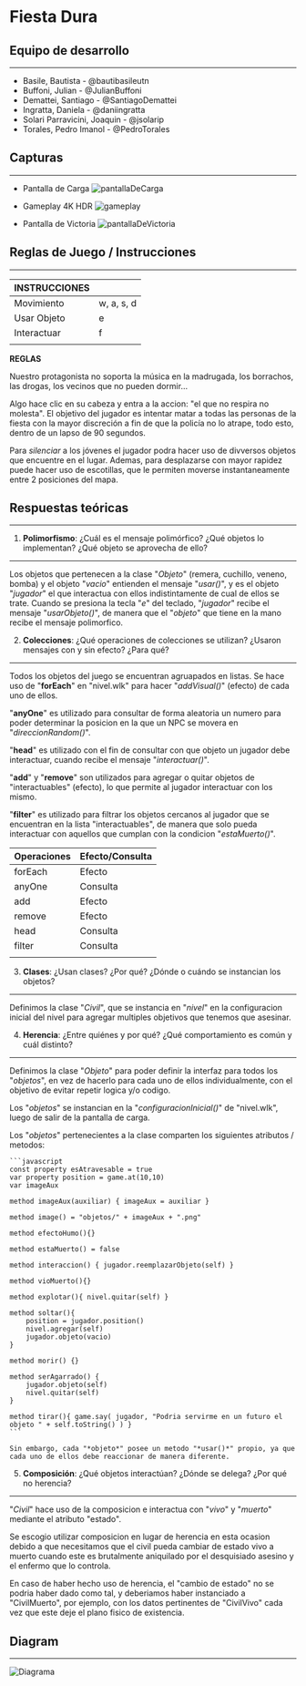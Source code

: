 # Fiesta Dura
## Equipo de desarrollo
---

- Basile, Bautista - @bautibasileutn
- Buffoni, Julian - @JulianBuffoni
- Demattei, Santiago - @SantiagoDemattei
- Ingratta, Daniela - @daniingratta
- Solari Parravicini, Joaquin - @jsolarip
- Torales, Pedro Imanol - @PedroTorales
## Capturas
---

- Pantalla de Carga
![pantallaDeCarga](https://imgur.com/RbzasyD.png)

- Gameplay 4K HDR
![gameplay](https://imgur.com/R9yyIs1.png)

- Pantalla de Victoria
![pantallaDeVictoria](https://imgur.com/umRjuwJ.png)

## Reglas de Juego / Instrucciones
---

|INSTRUCCIONES               |            |
|---------------|------------|
|Movimiento     | w, a, s, d |
|Usar Objeto    |     e      |
|Interactuar    |     f      |
|               |            |

**REGLAS**

Nuestro protagonista no soporta la música en la madrugada, los borrachos, las drogas, los vecinos que no pueden dormir…

Algo hace clic en su cabeza y entra a la accion: "el que no respira no molesta".
El objetivo del jugador es intentar matar a todas las personas de la fiesta con la mayor discreción a fin de que la policía no lo atrape, todo esto, dentro de un lapso de 90 segundos.

Para *silenciar* a los jóvenes el jugador podra hacer uso de divversos objetos que encuentre en el lugar. Ademas, para desplazarse con mayor rapidez puede hacer uso de escotillas, que le permiten moverse instantaneamente entre 2 posiciones del mapa.
## Respuestas teóricas
---

1. **Polimorfismo**: ¿Cuál es el mensaje polimórfico? ¿Qué objetos lo implementan? ¿Qué objeto se aprovecha de ello?
---

Los objetos que pertenecen a la clase "*Objeto*" (remera, cuchillo, veneno, bomba) y el objeto "*vacio*" entienden el mensaje "*usar()*", y es el objeto "*jugador*" el que interactua con ellos indistintamente de cual de ellos se trate.
Cuando se presiona la tecla "*e*" del teclado, "*jugador*" recibe el mensaje "*usarObjeto()*", de manera que el "*objeto*" que tiene en la mano recibe el mensaje polimorfico.

2. **Colecciones**: ¿Qué operaciones de colecciones se utilizan? ¿Usaron mensajes con y sin efecto? ¿Para qué?
---

Todos los objetos del juego se encuentran agruapados en listas. Se hace uso de "**forEach**" en "nivel.wlk" para hacer "*addVisual()*" (efecto) de cada uno de ellos.

"**anyOne**" es utilizado para consultar de forma aleatoria un numero para poder determinar la posicion en la que un NPC se movera en "*direccionRandom()*".

"**head**" es utilizado con el fin de consultar con que objeto un jugador debe interactuar, cuando recibe el mensaje "*interactuar()*".

"**add**" y "**remove**" son utilizados para agregar o quitar objetos de "interactuables" (efecto), lo que permite al jugador interactuar con los mismo.

"**filter**" es utilizado para filtrar los objetos cercanos al jugador que se encuentran en la lista "interactuables", de manera que solo pueda interactuar con aquellos que cumplan con la condicion "*estaMuerto()*".

|Operaciones|Efecto/Consulta|
|-----------|---------------|
|forEach    |Efecto         |
|anyOne     |Consulta       |
|add        |Efecto         |
|remove     |Efecto         |
|head       |Consulta       |
|filter     |Consulta       |
|           |               |

3. **Clases**: ¿Usan clases? ¿Por qué? ¿Dónde o cuándo se instancian los objetos?
---

Definimos la clase "*Civil*", que se instancia en "*nivel*" en la configuracion inicial del nivel para agregar multiples objetivos que tenemos que asesinar.

4. **Herencia**: ¿Entre quiénes y por qué? ¿Qué comportamiento es común y cuál distinto?
---

Definimos la clase "*Objeto*" para poder definir la interfaz para todos los "*objetos*", en vez de hacerlo para cada uno de ellos individualmente, con el objetivo de evitar repetir logica y/o codigo.

Los "*objetos*" se instancian en la "*configuracionInicial()*" de "nivel.wlk", luego de salir de la pantalla de carga.

Los "*objetos*" pertenecientes a la clase comparten los siguientes atributos / metodos:

    ```javascript
    const property esAtravesable = true
	var property position = game.at(10,10)
	var imageAux
	
	method imageAux(auxiliar) { imageAux = auxiliar } 
	
	method image() = "objetos/" + imageAux + ".png"
	
	method efectoHumo(){}
	
	method estaMuerto() = false

	method interaccion() { jugador.reemplazarObjeto(self) }
	
	method vioMuerto(){}
	
	method explotar(){ nivel.quitar(self) }
	
	method soltar(){
		position = jugador.position()
		nivel.agregar(self)
		jugador.objeto(vacio)
	}
	
	method morir() {}
	
	method serAgarrado() {
		jugador.objeto(self)
		nivel.quitar(self)
    }
    
    method tirar(){ game.say( jugador, "Podria servirme en un futuro el objeto " + self.toString() ) }
    ```

    Sin embargo, cada "*objeto*" posee un metodo "*usar()*" propio, ya que cada uno de ellos debe reaccionar de manera diferente.

5. **Composición**: ¿Qué objetos interactúan? ¿Dónde se delega? ¿Por qué no herencia?
---

"*Civil*" hace uso de la composicion e interactua con "*vivo*" y "*muerto*" mediante el atributo "estado".

Se escogio utilizar composicion en lugar de herencia en esta ocasion debido a que necesitamos que el civil pueda cambiar de estado vivo a muerto cuando este es brutalmente aniquilado por el desquisiado asesino y el enfermo que lo controla.

En caso de haber hecho uso de herencia, el "cambio de estado" no se podria haber dado como tal, y deberiamos haber instanciado a "CivilMuerto", por ejemplo, con los datos pertinentes de "CivilVivo" cada vez que este deje el plano fisico de existencia.

## Diagram
---

![Diagrama](https://imgur.com/oYFvV2w.png)